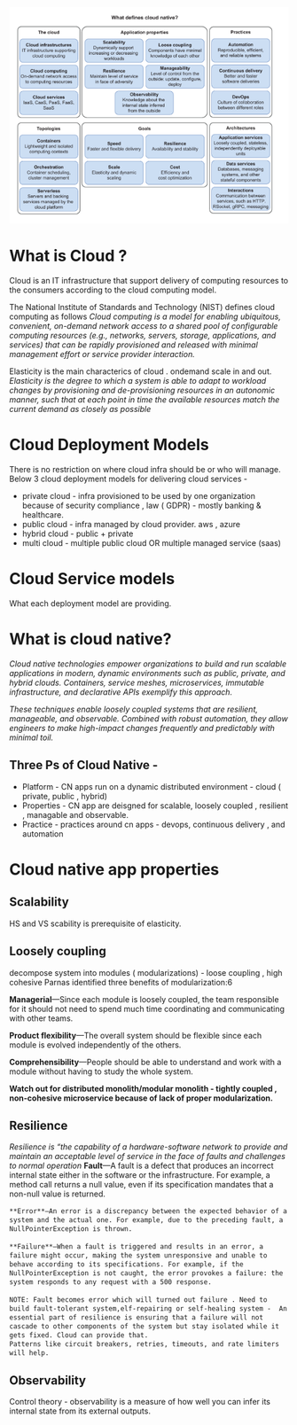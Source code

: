 ![](cn.PNG)
# What is Cloud ?
Cloud is an IT infrastructure that support delivery of computing resources to the consumers according to the cloud computing model.

The National Institute of Standards and Technology (NIST) defines cloud computing as follows
*Cloud computing is a model for enabling ubiquitous, convenient, on-demand network access to a shared pool of configurable computing resources (e.g., networks, servers, storage, applications, and services) that can be rapidly provisioned and released with minimal management effort or service provider interaction.*

Elasticity is the main characterics of cloud . ondemand scale in and out.
*Elasticity is the degree to which a system is able to adapt to workload changes by provisioning and de-provisioning resources in an autonomic manner, such that at each point in time the available resources match the current demand as closely as possible*

# Cloud Deployment Models 
There is no restriction on where cloud infra should be or who will manage.
Below 3 cloud deployment models for delivering cloud services -
* private cloud - infra provisioned to be used by one organization because of security compliance , law ( GDPR) - mostly banking & healthcare.
* public cloud - infra managed by cloud provider. aws , azure
* hybrid cloud - public + private
* multi cloud - multiple public cloud OR multiple managed service (saas)
# Cloud Service models 
What each deployment model are providing.

[](https://cloud.google.com/learn/paas-vs-iaas-vs-saas)

# What is cloud native?

*Cloud native technologies empower organizations to build and run scalable applications in modern, dynamic environments such as public, private, and hybrid clouds. Containers, service meshes, microservices, immutable infrastructure, and declarative APIs exemplify this approach.*

*These techniques enable loosely coupled systems that are resilient, manageable, and observable. Combined with robust automation, they allow engineers to make high-impact changes frequently and predictably with minimal toil.*

## Three Ps of Cloud Native - 
* Platform -  CN apps run on a dynamic distributed environment - cloud ( private, public , hybrid) 
* Properties - CN app are deisgned for scalable, loosely coupled , resilient , managable and observable.
* Practice - practices around cn apps - devops, continuous delivery , and automation

# Cloud native app properties 
 ## Scalability
 HS and VS scability is prerequisite of elasticity.
 ## Loosely coupling
 decompose system into modules ( modularizations) - loose coupling , high cohesive
  Parnas identified three benefits of modularization:6
  
  **Managerial**—Since each module is loosely coupled, the team responsible for it should not need to spend much time coordinating and communicating with other teams.
  
  **Product flexibility**—The overall system should be flexible since each module is evolved independently of the others.
  
  **Comprehensibility**—People should be able to understand and work with a module without having to study the whole system.
  
   **Watch out for distributed monolith/modular monolith - tightly coupled , non-cohesive microservice because of lack of proper modularization.**
 ## Resilience
   *Resilience is “the capability of a hardware-software network to provide and maintain an acceptable level of service in the face of faults and challenges to normal operation*
    **Fault**—A fault is a defect that produces an incorrect internal state either in the software or the infrastructure. For example, a method call returns a null value, even if its specification mandates that a non-null value is returned.
    
    **Error**—An error is a discrepancy between the expected behavior of a system and the actual one. For example, due to the preceding fault, a NullPointerException is thrown.
    
    **Failure**—When a fault is triggered and results in an error, a failure might occur, making the system unresponsive and unable to behave according to its specifications. For example, if the NullPointerException is not caught, the error provokes a failure: the system responds to any request with a 500 response.
    
    NOTE: Fault becomes error which will turned out failure . Need to build fault-tolerant system,elf-repairing or self-healing system -  An essential part of resilience is ensuring that a failure will not cascade to other components of the system but stay isolated while it gets fixed. Cloud can provide that.
    Patterns like circuit breakers, retries, timeouts, and rate limiters will help.

  ## Observability 
  Control theory - observability is a measure of how well you can infer its internal state from its external outputs.
 
